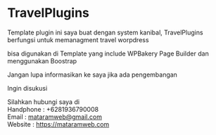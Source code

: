 # TravelPlugins
Template plugin ini saya buat dengan system kanibal, 
TravelPlugins berfungsi untuk memanagment travel worpdress

bisa digunakan di Template yang include WPBakery Page Builder dan menggunakan Boostrap

Jangan lupa informasikan ke saya jika ada pengembangan 

Ingin disukusi

Silahkan hubungi saya di <br>
Handphone : +6281936790008<br>
Email     : mataramweb@gmail.com<br>
Website   : https://mataramweb.com<br>
